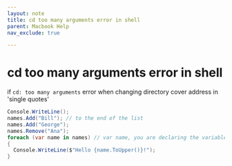 ```yaml
---
layout: note
title: cd too many arguments error in shell
parent: Macbook Help
nav_exclude: true

---
```

# cd too many arguments error in shell

if `cd: too many arguments` error when changing directory cover address in 'single quotes'

```cs
Console.WriteLine();
names.Add("Bill"); // to the end of the list
names.Add("George");
names.Remove("Ana");
foreach (var name in names) // var name, you are declaring the variable name of the elements.
{
  Console.WriteLine($"Hello {name.ToUpper()}!");
}
```